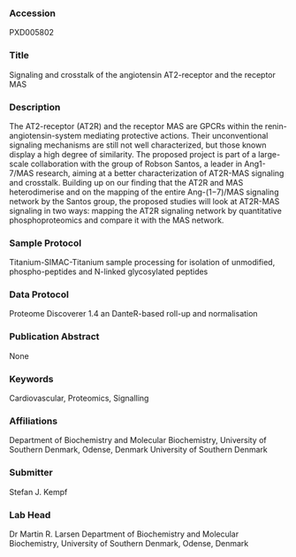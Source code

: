 ### Accession
PXD005802

### Title
Signaling and crosstalk of the angiotensin AT2-receptor and the receptor MAS

### Description
The AT2-receptor (AT2R) and the receptor MAS are GPCRs within the renin-angiotensin-system mediating protective actions. Their unconventional signaling mechanisms are still not well characterized, but those known display a high degree of similarity. The proposed project is part of a large-scale collaboration with the group of Robson Santos, a leader in Ang1-7/MAS research, aiming at a better characterization of AT2R-MAS signaling and crosstalk. Building up on our finding that the AT2R and MAS heterodimerise and on the mapping of the entire Ang-(1−7)/MAS signaling network by the Santos group, the proposed studies will look at AT2R-MAS signaling in two ways: mapping the AT2R signaling network by quantitative phosphoproteomics and compare it with the MAS network.

### Sample Protocol
Titanium-SIMAC-Titanium sample processing for isolation of unmodified, phospho-peptides and N-linked glycosylated peptides

### Data Protocol
Proteome Discoverer 1.4 an DanteR-based roll-up and normalisation

### Publication Abstract
None

### Keywords
Cardiovascular, Proteomics, Signalling

### Affiliations
Department of Biochemistry and Molecular Biochemistry, University of Southern Denmark, Odense, Denmark
University of Southern Denmark

### Submitter
Stefan J. Kempf

### Lab Head
Dr Martin R. Larsen
Department of Biochemistry and Molecular Biochemistry, University of Southern Denmark, Odense, Denmark



